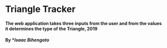 # Triangle Tracker

#### The web application takes three inputs from the user and from the values it determines the type of the Triangle, 2019

#### By \*_Isaac Bihengoto_
